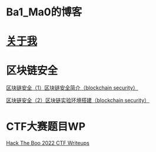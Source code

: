 # Ba1_Ma0的博客

# [关于我](./about/about_me.md) 

# 区块链安全

[区块链安全（1）区块链安全简介（blockchain security）](./blockchain_security/区块链安全-1)

[区块链安全（2）区块链实验环境搭建（blockchain security）](./blockchain_security/区块链安全-2)

# CTF大赛题目WP

[Hack The Boo 2022 CTF Writeups](./ctf_wp/Hack_The_Boo_2022_CTF_Writeups)
